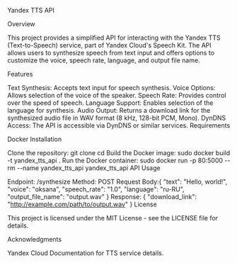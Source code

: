 Yandex TTS API

Overview

This project provides a simplified API for interacting with the Yandex TTS (Text-to-Speech) service, part of Yandex Cloud's Speech Kit. The API allows users to synthesize speech from text input and offers options to customize the voice, speech rate, language, and output file name.

Features

Text Synthesis: Accepts text input for speech synthesis.
Voice Options: Allows selection of the voice of the speaker.
Speech Rate: Provides control over the speed of speech.
Language Support: Enables selection of the language for synthesis.
Audio Output: Returns a download link for the synthesized audio file in WAV format (8 kHz, 128-bit PCM, Mono).
DynDNS Access: The API is accessible via DynDNS or similar services.
Requirements

Docker
Installation

Clone the repository:
git clone <repository-url>
cd <repository-directory>
Build the Docker image:
sudo docker build -t yandex_tts_api .
Run the Docker container:
sudo docker run -p 80:5000 --rm --name yandex_tts_api yandex_tts_api
API Usage

Endpoint: /synthesize
Method: POST
Request Body:{
    "text": "Hello, world!",
    "voice": "oksana",
    "speech_rate": "1.0",
    "language": "ru-RU",
    "output_file_name": "output.wav"
}
Response:
{
    "download_link": "http://example.com/path/to/output.wav"
}
License

This project is licensed under the MIT License - see the LICENSE file for details.

Acknowledgments

Yandex Cloud Documentation for TTS service details.

